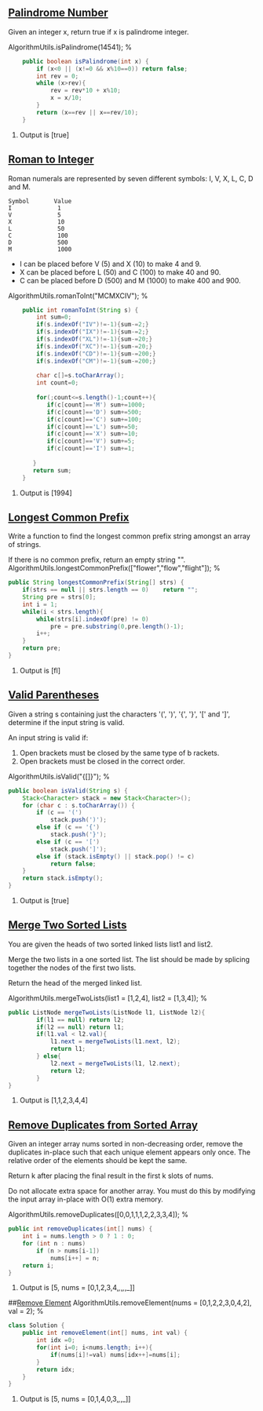 ## [Palindrome Number](https://leetcode.com/problems/palindrome-number/)
Given an integer x, return true if x is palindrome integer.

AlgorithmUtils.isPalindrome(14541);
%

```java
	public boolean isPalindrome(int x) {
		if (x<0 || (x!=0 && x%10==0)) return false;
		int rev = 0;
		while (x>rev){
			rev = rev*10 + x%10;
			x = x/10;
		}
		return (x==rev || x==rev/10);
	}
```
1. Output is [true]

## [Roman to Integer](https://leetcode.com/problems/roman-to-integer/)
Roman numerals are represented by seven different symbols: I, V, X, L, C, D and M.
```
Symbol       Value
I             1
V             5
X             10
L             50
C             100
D             500
M             1000
```
- I can be placed before V (5) and X (10) to make 4 and 9. 
- X can be placed before L (50) and C (100) to make 40 and 90. 
- C can be placed before D (500) and M (1000) to make 400 and 900.

AlgorithmUtils.romanToInt("MCMXCIV");
%

```java
	public int romanToInt(String s) {
		int sum=0;
		if(s.indexOf("IV")!=-1){sum-=2;}
		if(s.indexOf("IX")!=-1){sum-=2;}
		if(s.indexOf("XL")!=-1){sum-=20;}
		if(s.indexOf("XC")!=-1){sum-=20;}
		if(s.indexOf("CD")!=-1){sum-=200;}
		if(s.indexOf("CM")!=-1){sum-=200;}
		
		char c[]=s.toCharArray();
		int count=0;
		
		for(;count<=s.length()-1;count++){
		   if(c[count]=='M') sum+=1000;
		   if(c[count]=='D') sum+=500;
		   if(c[count]=='C') sum+=100;
		   if(c[count]=='L') sum+=50;
		   if(c[count]=='X') sum+=10;
		   if(c[count]=='V') sum+=5;
		   if(c[count]=='I') sum+=1;
		   
	   }
	   return sum;   
	}
```
1. Output is [1994]

## [Longest Common Prefix](https://leetcode.com/problems/longest-common-prefix/)
Write a function to find the longest common prefix string amongst an array of strings.

If there is no common prefix, return an empty string "".
AlgorithmUtils.longestCommonPrefix(["flower","flow","flight"]);
%

```java
public String longestCommonPrefix(String[] strs) {
    if(strs == null || strs.length == 0)    return "";
    String pre = strs[0];
    int i = 1;
    while(i < strs.length){
        while(strs[i].indexOf(pre) != 0)
            pre = pre.substring(0,pre.length()-1);
        i++;
    }
    return pre;
}
```
1. Output is [fl]

## [Valid Parentheses](https://leetcode.com/problems/valid-parentheses/)
Given a string s containing just the characters '(', ')', '{', '}', '[' and ']', determine if the input string is valid.

An input string is valid if:
1) Open brackets must be closed by the same type of b
rackets.
2) Open brackets must be closed in the correct order.

AlgorithmUtils.isValid("{[]}");
%

```java
public boolean isValid(String s) {
	Stack<Character> stack = new Stack<Character>();
	for (char c : s.toCharArray()) {
		if (c == '(')
			stack.push(')');
		else if (c == '{')
			stack.push('}');
		else if (c == '[')
			stack.push(']');
		else if (stack.isEmpty() || stack.pop() != c)
			return false;
	}
	return stack.isEmpty();
}
```
1. Output is [true]


## [Merge Two Sorted Lists](https://leetcode.com/problems/merge-two-sorted-lists/)
You are given the heads of two sorted linked lists list1 and list2.

Merge the two lists in a one sorted list. The list should be made by splicing together the nodes of the first two lists.

Return the head of the merged linked list.

AlgorithmUtils.mergeTwoLists(list1 = [1,2,4], list2 = [1,3,4]);
%

```java
public ListNode mergeTwoLists(ListNode l1, ListNode l2){
		if(l1 == null) return l2;
		if(l2 == null) return l1;
		if(l1.val < l2.val){
			l1.next = mergeTwoLists(l1.next, l2);
			return l1;
		} else{
			l2.next = mergeTwoLists(l1, l2.next);
			return l2;
		}
}
```
1. Output is [1,1,2,3,4,4]

## [Remove Duplicates from Sorted Array](https://leetcode.com/problems/remove-duplicates-from-sorted-array/)
Given an integer array nums sorted in non-decreasing order, remove the duplicates in-place such that each unique element appears only once. The relative order of the elements should be kept the same.

Return k after placing the final result in the first k slots of nums.

Do not allocate extra space for another array. You must do this by modifying the input array in-place with O(1) extra memory.
 
AlgorithmUtils.removeDuplicates([0,0,1,1,1,2,2,3,3,4]);
%

```java
public int removeDuplicates(int[] nums) {
    int i = nums.length > 0 ? 1 : 0;
    for (int n : nums)
        if (n > nums[i-1])
            nums[i++] = n;
    return i;
}
```
1. Output is [5, nums = [0,1,2,3,4,_,_,_,_,_]]


##[Remove Element](https://leetcode.com/problems/remove-element/)
AlgorithmUtils.removeElement(nums = [0,1,2,2,3,0,4,2], val = 2);
%

```java
class Solution {
    public int removeElement(int[] nums, int val) {
        int idx =0;
        for(int i=0; i<nums.length; i++){
            if(nums[i]!=val) nums[idx++]=nums[i];
        }
        return idx;
    }
}
```
1. Output is [5, nums = [0,1,4,0,3,_,_,_]]

